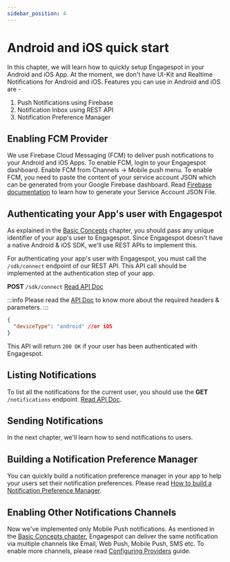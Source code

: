 ```yaml
---
sidebar_position: 4
---
```


# Android and iOS quick start

In this chapter, we will learn how to quickly setup Engagespot in your Android and iOS App. At the moment, we don't have UI-Kit and Realtime Notifications for Android and iOS. Features you can use in Android and iOS are -

1. Push Notifications using Firebase
2. Notification Inbox using REST API
3. Notification Preference Manager

## Enabling FCM Provider

We use Firebase Cloud Messaging (FCM) to deliver push notifications to your Android and iOS Apps. To enable FCM, login to your Engagespot dashboard. Enable FCM from Channels -> Mobile push menu. To enable FCM, you need to paste the content of your service account JSON which can be generated from your Google Firebase dashboard. Read [Firebase documentation](https://firebase.google.com/docs/admin/setup#initialize-sdk) to learn how to generate your Service Account JSON File.

## Authenticating your App's user with Engagespot

As explained in the [Basic Concepts](./understanding-concepts.md) chapter, you should pass any unique identifier of your app's user to Engagespot. Since Engagespot doesn't have a native Android & iOS SDK, we'll use REST APIs to implement this.

For authenticating your app's user with Engagespot, you must call the `/sdk/connect` endpoint of our REST API. This API call should be implemented at the authentication step of your app.

**POST** `/sdk/connect` [Read API Doc](/docs/rest-api#tag/SDK/paths/~1v3~1sdk~1connect/post)

:::info
Please read the [API Doc](/docs/rest-api#tag/SDK/paths/~1v3~1sdk~1connect/post) to know more about the required headers & parameters.
:::

```json
{
  "deviceType": "android" //or iOS
}
```

This API will return `200 OK` if your user has been authenticated with Engagespot.

## Listing Notifications

To list all the notifications for the current user, you should use the **GET** `/notifications` endpoint. [Read API Doc](/docs/rest-api#tag/Notifications/paths/~1v3~1notifications/get).

## Sending Notifications

In the next chapter, we'll learn how to send notifications to users.

## Building a Notification Preference Manager

You can quickly build a notification preference manager in your app to help your users set their notification preferences. Please read [How to build a Notification Preference Manager](../learn-by-examples/notification-preference-center/concepts.md).

## Enabling Other Notifications Channels

Now we've implemented only Mobile Push notifications. As mentioned in the [Basic Concepts chapter](./understanding-concepts.md), Engagespot can deliver the same notification via multiple channels like Email, Web Push, Mobile Push, SMS etc. To enable more channels, please read [Configuring Providers](../channels/what-are-providers.md) guide.
